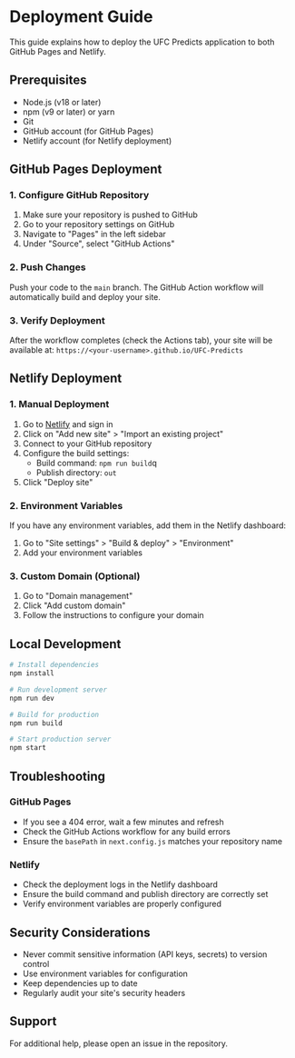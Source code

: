 # Deployment Guide

This guide explains how to deploy the UFC Predicts application to both GitHub Pages and Netlify.

## Prerequisites

- Node.js (v18 or later)
- npm (v9 or later) or yarn
- Git
- GitHub account (for GitHub Pages)
- Netlify account (for Netlify deployment)

## GitHub Pages Deployment

### 1. Configure GitHub Repository

1. Make sure your repository is pushed to GitHub
2. Go to your repository settings on GitHub
3. Navigate to "Pages" in the left sidebar
4. Under "Source", select "GitHub Actions"

### 2. Push Changes

Push your code to the `main` branch. The GitHub Action workflow will automatically build and deploy your site.

### 3. Verify Deployment

After the workflow completes (check the Actions tab), your site will be available at:
`https://<your-username>.github.io/UFC-Predicts`

## Netlify Deployment

### 1. Manual Deployment

1. Go to [Netlify](https://www.netlify.com/) and sign in
2. Click on "Add new site" > "Import an existing project"
3. Connect to your GitHub repository
4. Configure the build settings:
   - Build command: `npm run build`q
   - Publish directory: `out`
5. Click "Deploy site"

### 2. Environment Variables

If you have any environment variables, add them in the Netlify dashboard:
1. Go to "Site settings" > "Build & deploy" > "Environment"
2. Add your environment variables

### 3. Custom Domain (Optional)

1. Go to "Domain management"
2. Click "Add custom domain"
3. Follow the instructions to configure your domain

## Local Development

```bash
# Install dependencies
npm install

# Run development server
npm run dev

# Build for production
npm run build

# Start production server
npm start
```

## Troubleshooting

### GitHub Pages
- If you see a 404 error, wait a few minutes and refresh
- Check the GitHub Actions workflow for any build errors
- Ensure the `basePath` in `next.config.js` matches your repository name

### Netlify
- Check the deployment logs in the Netlify dashboard
- Ensure the build command and publish directory are correctly set
- Verify environment variables are properly configured

## Security Considerations

- Never commit sensitive information (API keys, secrets) to version control
- Use environment variables for configuration
- Keep dependencies up to date
- Regularly audit your site's security headers

## Support

For additional help, please open an issue in the repository.
